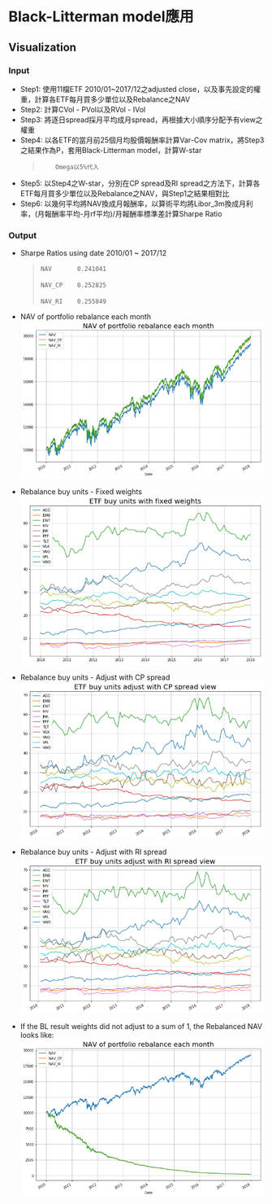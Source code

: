 # Black-Litterman model應用

## Visualization
### Input
* Step1: 使用11檔ETF 2010/01~2017/12之adjusted close，以及事先設定的權重，計算各ETF每月買多少單位以及Rebalance之NAV
* Step2: 計算CVol - PVol以及RVol - IVol
* Step3: 將逐日spread採月平均成月spread，再根據大小順序分配予有view之權重
* Step4: 以各ETF的當月前25個月均股價報酬率計算Var-Cov matrix，將Step3之結果作為P，套用Black-Litterman model，計算W-star
  >         Omega以5%代入
* Step5: 以Step4之W-star，分別在CP spread及RI spread之方法下，計算各ETF每月買多少單位以及Rebalance之NAV，與Step1之結果相對比
* Step6: 以幾何平均將NAV換成月報酬率，以算術平均將Libor_3m換成月利率，(月報酬率平均-月rf平均)/月報酬率標準差計算Sharpe Ratio

### Output
* Sharpe Ratios using date 2010/01 ~ 2017/12
  >     NAV       0.241041
  >
  >     NAV_CP    0.252825
  >
  >     NAV_RI    0.255849

* NAV of portfolio rebalance each month
![image](https://github.com/kanglee83/Python-Program/blob/master/107-2%20Studies%20of%20Robo%20Advisors/HW2%20Black-Litterman%20model%20應用/Result%20Graph/NAV_adj_all.png)

* Rebalance buy units - Fixed weights
![image](https://github.com/kanglee83/Python-Program/blob/master/107-2%20Studies%20of%20Robo%20Advisors/HW2%20Black-Litterman%20model%20應用/Result%20Graph/Fixed_units.png)

* Rebalance buy units - Adjust with CP spread
![image](https://github.com/kanglee83/Python-Program/blob/master/107-2%20Studies%20of%20Robo%20Advisors/HW2%20Black-Litterman%20model%20應用/Result%20Graph/CP_adj_units.png)

* Rebalance buy units - Adjust with RI spread
![image](https://github.com/kanglee83/Python-Program/blob/master/107-2%20Studies%20of%20Robo%20Advisors/HW2%20Black-Litterman%20model%20應用/Result%20Graph/RI_adj_units.png)

* If the BL result weights did not adjust to a sum of 1, the Rebalanced NAV looks like:
![image](https://github.com/kanglee83/Python-Program/blob/master/107-2%20Studies%20of%20Robo%20Advisors/HW2%20Black-Litterman%20model%20應用/Result%20Graph/NAV_unadj_all.png)
